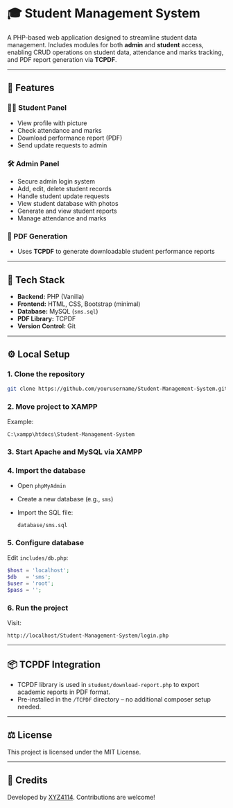 # 🎓 Student Management System

A PHP-based web application designed to streamline student data management. Includes modules for both **admin** and **student** access, enabling CRUD operations on student data, attendance and marks tracking, and PDF report generation via **TCPDF**.

---

## 🚀 Features

### 👨‍🎓 Student Panel

* View profile with picture
* Check attendance and marks
* Download performance report (PDF)
* Send update requests to admin

### 🛠️ Admin Panel

* Secure admin login system
* Add, edit, delete student records
* Handle student update requests
* View student database with photos
* Generate and view student reports
* Manage attendance and marks

### 📄 PDF Generation

* Uses **TCPDF** to generate downloadable student performance reports

---

## 🧰 Tech Stack

* **Backend:** PHP (Vanilla)
* **Frontend:** HTML, CSS, Bootstrap (minimal)
* **Database:** MySQL (`sms.sql`)
* **PDF Library:** TCPDF
* **Version Control:** Git

---

## ⚙️ Local Setup

### 1. **Clone the repository**

```bash
git clone https://github.com/yourusername/Student-Management-System.git
```

### 2. **Move project to XAMPP**

Example:

```
C:\xampp\htdocs\Student-Management-System
```

### 3. **Start Apache and MySQL via XAMPP**

### 4. **Import the database**

* Open `phpMyAdmin`
* Create a new database (e.g., `sms`)
* Import the SQL file:

  ```
  database/sms.sql
  ```

### 5. **Configure database**

Edit `includes/db.php`:

```php
$host = 'localhost';
$db   = 'sms';
$user = 'root';
$pass = '';
```

### 6. **Run the project**

Visit:

```
http://localhost/Student-Management-System/login.php
```

---

## 📦 TCPDF Integration

* TCPDF library is used in `student/download-report.php` to export academic reports in PDF format.
* Pre-installed in the `/TCPDF` directory – no additional composer setup needed.

---

## ⚖️ License

This project is licensed under the MIT License.

---

## 🙌 Credits

Developed by [XYZ4114](https://github.com/XYZ4114). Contributions are welcome!
